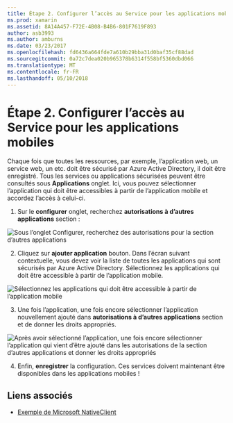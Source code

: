```yaml
---
title: Étape 2. Configurer l’accès au Service pour les applications mobiles
ms.prod: xamarin
ms.assetid: 8A14A457-F72E-4B08-B4B6-801F7619F893
author: asb3993
ms.author: amburns
ms.date: 03/23/2017
ms.openlocfilehash: fd6436a664fde7a610b29bba31d0baf35cf88dad
ms.sourcegitcommit: 0a72c7dea020b965378b6314f558bf5360dbd066
ms.translationtype: MT
ms.contentlocale: fr-FR
ms.lasthandoff: 05/10/2018
---
```

# <a name="step-2-configure-service-access-for-mobile-application"></a>Étape 2. Configurer l’accès au Service pour les applications mobiles

Chaque fois que toutes les ressources, par exemple, l’application web, un service web, un etc. doit être sécurisé par Azure Active Directory, il doit être enregistré. Tous les services ou applications sécurisées peuvent être consultés sous **Applications** onglet. Ici, vous pouvez sélectionner l’application qui doit être accessibles à partir de l’application mobile et accordez l’accès à celui-ci.

1. Sur le **configurer** onglet, recherchez **autorisations à d’autres applications** section :

  ![](configure-images/2.1-configure.png "Sous l’onglet Configurer, recherchez des autorisations pour la section d’autres applications")

2.  Cliquez sur **ajouter application** bouton. Dans l’écran suivant contextuelle, vous devez voir la liste de toutes les applications qui sont sécurisés par Azure Active Directory. Sélectionnez les applications qui doit être accessible à partir de l’application mobile.

  ![](configure-images/2.2-add-application.png "Sélectionnez les applications qui doit être accessible à partir de l’application mobile")

3. Une fois l’application, une fois encore sélectionner l’application nouvellement ajouté dans **autorisations à d’autres applications** section et de donner les droits appropriés.

  ![](configure-images/2.3-permissions.png "Après avoir sélectionné l’application, une fois encore sélectionner l’application qui vient d’être ajouté dans les autorisations de la section d’autres applications et donner les droits appropriés")

4. Enfin, **enregistrer** la configuration. Ces services doivent maintenant être disponibles dans les applications mobiles !



## <a name="related-links"></a>Liens associés

- [Exemple de Microsoft NativeClient](https://github.com/AzureADSamples/NativeClient-MultiTarget-DotNet)
